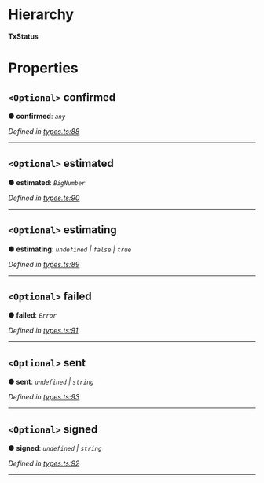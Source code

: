 

# Hierarchy

**TxStatus**

# Properties

<a id="confirmed"></a>

## `<Optional>` confirmed

**● confirmed**: *`any`*

*Defined in [types.ts:88](https://github.com/paritytech/js-libs/blob/477f827/packages/light.js/src/types.ts#L88)*

___
<a id="estimated"></a>

## `<Optional>` estimated

**● estimated**: *`BigNumber`*

*Defined in [types.ts:90](https://github.com/paritytech/js-libs/blob/477f827/packages/light.js/src/types.ts#L90)*

___
<a id="estimating"></a>

## `<Optional>` estimating

**● estimating**: *`undefined` \| `false` \| `true`*

*Defined in [types.ts:89](https://github.com/paritytech/js-libs/blob/477f827/packages/light.js/src/types.ts#L89)*

___
<a id="failed"></a>

## `<Optional>` failed

**● failed**: *`Error`*

*Defined in [types.ts:91](https://github.com/paritytech/js-libs/blob/477f827/packages/light.js/src/types.ts#L91)*

___
<a id="sent"></a>

## `<Optional>` sent

**● sent**: *`undefined` \| `string`*

*Defined in [types.ts:93](https://github.com/paritytech/js-libs/blob/477f827/packages/light.js/src/types.ts#L93)*

___
<a id="signed"></a>

## `<Optional>` signed

**● signed**: *`undefined` \| `string`*

*Defined in [types.ts:92](https://github.com/paritytech/js-libs/blob/477f827/packages/light.js/src/types.ts#L92)*

___


